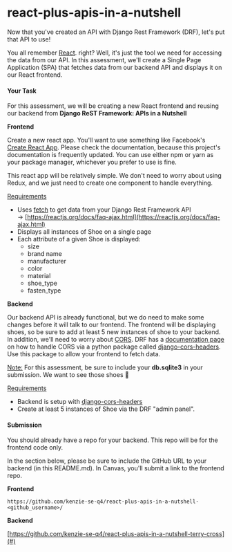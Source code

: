 # react-plus-apis-in-a-nutshell

Now that you've created an API with Django Rest Framework (DRF), let's put that API to use!

You all remember [React](https://reactjs.org/). right? Well, it's just the tool we need for accessing the data from our API. In this assessment, we'll create a Single Page Application (SPA) that fetches data from our backend API and displays it on our React frontend.

#### **Your Task**

For this assessment, we will be creating a new React frontend and reusing our backend from **Django ReST Framework: APIs in a Nutshell** 

**Frontend**

Create a new react app. You'll want to use something like Facebook's [Create React App](https://github.com/facebook/create-react-app/blob/master/README.md). Please check the documentation, because this project's documentation is frequently updated. You can use either npm or yarn as your package manager, whichever you prefer to use is fine.

This react app will be relatively simple. We don't need to worry about using Redux, and we just need to create one component to handle everything.

<span style="text-decoration: underline;">Requirements</span>

*   Uses [fetch](https://developer.mozilla.org/en-US/docs/Web/API/Fetch_API/Using_Fetch) to get data from your Django Rest Framework API → [https://reactjs.org/docs/faq-ajax.html](https://reactjs.org/docs/faq-ajax.html)
*   Displays all instances of Shoe on a single page
*   Each attribute of a given Shoe is displayed:
    *   size
    *   brand name
    *   manufacturer
    *   color
    *   material
    *   shoe_type
    *   fasten_type

**Backend**

Our backend API is already functional, but we do need to make some changes before it will talk to our frontend. The frontend will be displaying shoes, so be sure to add at least 5 new instances of shoe to your backend. In addition, we'll need to worry about [CORS](https://developer.mozilla.org/en-US/docs/Web/HTTP/CORS). DRF has a [documentation page](https://www.django-rest-framework.org/topics/ajax-csrf-cors/#cors) on how to handle CORS via a python package called [django-cors-headers](https://github.com/ottoyiu/django-cors-headers/). Use this package to allow your frontend to fetch data.

<span style="text-decoration: underline;">Note:</span> For this assessment, be sure to include your **db.sqlite3** in your submission. We want to see those shoes 👟

<span style="text-decoration: underline;">Requirements</span>

*   Backend is setup with [django-cors-headers](https://github.com/ottoyiu/django-cors-headers/)
*   Create at least 5 instances of Shoe via the DRF "admin panel".

#### **Submission**

You should already have a repo for your backend. This repo will be for the frontend code only.

In the section below, please be sure to include the GitHub URL to your backend (in this README.md). In Canvas, you'll submit a link to the frontend repo.

**Frontend**
```
https://github.com/kenzie-se-q4/react-plus-apis-in-a-nutshell-<github_username>/
```

**Backend**

[https://github.com/kenzie-se-q4/react-plus-apis-in-a-nutshell-terry-cross](#)
